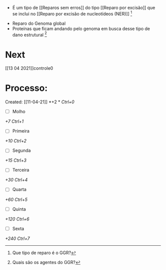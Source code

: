 + É um tipo de [[Reparos sem erros]] do tipo [[Reparo por excisão]] que se inclui no [[Reparo por excisão de nucleotídeos (NER)]] [^706453]

[^706453]: Que tipo de reparo é o GGR?

+ Reparo do Genoma global
+ Proteínas que ficam andando pelo genoma em busca desse tipo de dano estrutural [^892259]

[^892259]: Quais são os agentes do GGR?

# Next
[[13 04 2021]]controle0
# Processo:
Created: [[11-04-21]]
*+2 *  *Ctrl+0*
- [ ] Molho  

*+7*  *Ctrl+1*

- [ ] Primeira 

*+10*  *Ctrl+2*

- [ ] Segunda

*+15*  *Ctrl+3*

- [ ] Terceira 

*+30*  *Ctrl+4*

- [ ] Quarta 

*+60*  *Ctrl+5*

- [ ] Quinta 

*+120*  *Ctrl+6*

- [ ] Sexta 

*+240*  *Ctrl+7*
